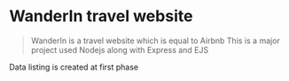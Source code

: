 # WanderIn travel website 
> WanderIn is a travel website which is equal to Airbnb
> This is a major project
> used Nodejs along with Express and EJS

Data listing is created at first phase 
